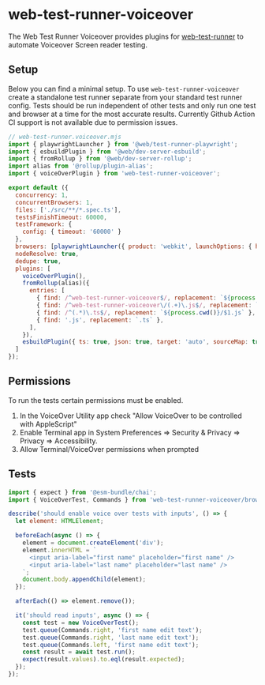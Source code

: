 # web-test-runner-voiceover

The Web Test Runner Voiceover provides plugins for [web-test-runner](https://modern-web.dev/docs/test-runner/overview/) to automate Voiceover Screen reader testing.

## Setup

Below you can find a minimal setup. To use `web-test-runner-voiceover` create a standalone test runner separate from your standard test runner config. Tests should be run independent of other tests and only run one test and browser at a time for the most accurate results. Currently Github Action CI support is not available due to permission issues.


```javascript
// web-test-runner.voiceover.mjs
import { playwrightLauncher } from '@web/test-runner-playwright';
import { esbuildPlugin } from '@web/dev-server-esbuild';
import { fromRollup } from '@web/dev-server-rollup';
import alias from '@rollup/plugin-alias';
import { voiceOverPlugin } from 'web-test-runner-voiceover';

export default ({
  concurrency: 1,
  concurrentBrowsers: 1,
  files: ['./src/**/*.spec.ts'],
  testsFinishTimeout: 60000,
  testFramework: {
    config: { timeout: '60000' }
  },
  browsers: [playwrightLauncher({ product: 'webkit', launchOptions: { headless: false } })],
  nodeResolve: true,
  dedupe: true,
  plugins: [
    voiceOverPlugin(),
    fromRollup(alias)({
      entries: [
        { find: /^web-test-runner-voiceover$/, replacement: `${process.cwd()}/dist` },
        { find: /^web-test-runner-voiceover\/(.+)\.js$/, replacement: `${process.cwd()}/dist/$1.js` },
        { find: /^(.*)\.ts$/, replacement: `${process.cwd()}/$1.js` },
        { find: '.js', replacement: `.ts` },
      ],
    }),
    esbuildPlugin({ ts: true, json: true, target: 'auto', sourceMap: true })
  ]
});
```

## Permissions

To run the tests certain permissions must be enabled.

1. In the VoiceOver Utility app check "Allow VoiceOver to be controlled with AppleScript"
2. Enable Terminal app in System Preferences => Security & Privacy => Privacy => Accessibility.
3. Allow Terminal/VoiceOver permissions when prompted

## Tests

```javascript
import { expect } from '@esm-bundle/chai';
import { VoiceOverTest, Commands } from 'web-test-runner-voiceover/browser.js';

describe('should enable voice over tests with inputs', () => {
  let element: HTMLElement;

  beforeEach(async () => {
    element = document.createElement('div');
    element.innerHTML = `
      <input aria-label="first name" placeholder="first name" />
      <input aria-label="last name" placeholder="last name" />
    `;
    document.body.appendChild(element);
  });

  afterEach(() => element.remove());

  it('should read inputs', async () => {
    const test = new VoiceOverTest();
    test.queue(Commands.right, 'first name edit text');
    test.queue(Commands.right, 'last name edit text');
    test.queue(Commands.left, 'first name edit text');
    const result = await test.run();
    expect(result.values).to.eql(result.expected);
  });
});
```